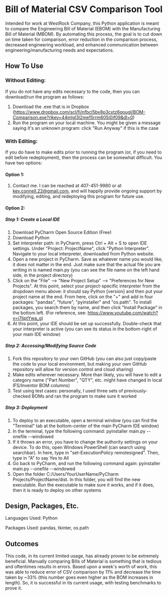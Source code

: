 # Bill of Material CSV Comparison Tool

Intended for work at WestRock Company, this Python application is meant to compare the Engineering Bill of Material (EBOM) with the Manufacturing Bill of Material (MBOM). By automating this process, the goal is to cut down on time taken for comparison, error reduction in the comparison process, decreased engineering workload, and enhanced communication between engineering/manufacturing needs and expectations.

## How To Use

### Without Editing:

If you do not have any edits necessary to the code, then you can download/run the program as follows:

1. Download the .exe that is in Dropbox (https://www.dropbox.com/scl/fi/nfbcl5bv8p3cxtz6qougl/BOM-Comparison.exe?rlkey=44mlgl3l2me15rrm605i0if09&dl=0)
2. Run the program on your local machine. You might be given a message saying it's an unknown program: click "Run Anyway" if this is the case

### With Editing:

If you do have to make edits prior to running the program (or, if you need to edit before redeployment), then the process can be somewhat difficult. You have two options:

#### Option 1:

1. Contact me. I can be reached at 407-451-9980 or at kev.connell.22@gmail.com, and will happily provide ongoing support by modifying, editing, and redeploying this program for future use.

#### Option 2:

##### Step 1: Create a Local IDE
1. Download PyCharm Open Source Edition (Free)
2. Download Python
3. Set interpreter path: in PyCharm, press Ctrl + Alt + S to open IDE settings. Under "Project: ProjectName", click "Python Interpreter". Navigate to your local interpreter, downloaded from Python website.
4. Open a new project in PyCharm. Save as whatever name you would like, it does not matter in the end. Just make sure that the actual file you are writing in is named main.py (you can see the file name on the left hand side, in the project directory)
5. Click on the "File" --> "New Project Setup" --> "Preferences for New Projects". At this point, select your project-specific interpreter from the dropdown menu above: it should say Python [version] and then put your project name at the end. From here, click on the "+" and add in four packages: "pandas", "future", "pyinstaller" and "os.path". To install packages, you search them by name, and then click "Install Package" in the bottom left.
       (For reference, see: https://www.youtube.com/watch?v=i7IjptYwa_g)
7. At this point, your IDE should be set up successfully. Double-check that your interpreter is active (you can see its status in the bottom-right of your main IDE window)

##### Step 2: Accessing/Modifying Source Code
1. Fork this repository to your own GitHub (you can also just copy/paste the code to your local environment, but making your own GitHub repository will allow for version control and cloud sharing)
2. Make edits wherever necessary. More than likely, you will have to edit a category name ("Part Number", "QTY", etc. might have changed in local IFS/Inventor BOM columns)
3. Test using test cases: personally, I used three sets of previously-checked BOMs and ran the program to make sure it worked

##### Step 3: Deployment
1. To deploy to an executable, open a terminal window (you can find the "Terminal" tab at the bottom-center of the main PyCharm IDE window)
2. In the terminal, type the following command: pyinstaller main.py --onefile --windowed
3. If it throws an error, you have to change the authority settings on your device. To do this, open Windows PowerShell (can search using searchbar). In here, type in "set-ExecutionPolicy remotesigned". Then, type in "A" to say Yes to All
4. Go back to PyCharm, and run the following command again: pyinstaller main.py --onefile --windowed
5. Open the folder C:/Users/YourUserName/PyCharm Projects/ProjectName/dist. In this folder, you will find the new executable. Run the executable to make sure it works, and if it does, then it is ready to deploy on other systems

## Design, Packages, Etc.

Languages Used: Python

Packages Used: pandas, tkinter, os.path

## Outcomes

This code, in its current limited usage, has already proven to be extremely beneficial. Manually comparing Bills of Material is something that is tedious and oftentimes results in errors. Based upon a week's worth of work, this was able to reduce error of CSV comparison by 11% and decrease the time taken by ~33% (this number goes even higher as the BOM increases in length). So, it is successful in its current usage, with testing benchmarks to prove it.
